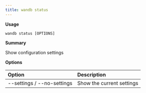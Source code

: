 ```yaml
---
title: wandb status
---
```


**Usage**

`wandb status [OPTIONS]`

**Summary**

Show configuration settings


**Options**

| **Option** | **Description** |
| :--- | :--- |
| --settings / --no-settings | Show the current settings |



